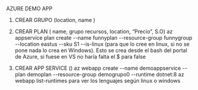 AZURE DEMO APP
1. CREAR GRUPO (location, name )


2. CREAR PLAN ( name, grupo recursos, location, “Precio”, S.O)
az appservice plan create --name funnyplan --resource-group funnygroup --location eastus --sku S1 --is-linux (para que lo cree en linux, si no se pone nada lo crea en Windows). 
Esto se crea desde el bash del portal de Azure, si fuese en VS no haría falta el $ para false

3. CREAR APP SERVICE ()
az webapp create --name demoappservice --plan demoplan --resource-group demogrupo0 --runtime dotnet:8
az webapp list-runtimes para ver los lenguajes según linux o windows

